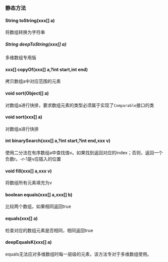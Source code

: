 ### 静态方法
#### String toString(xxx\[] a)
将数组转换为字符串
##### String deepToString(xxx\[] a)
多维数组专用版
#### xxx\[] copyOf(xxx\[] a,?int start,int end)
拷贝数组a中对应范围的元素
#### void sort(Object\[] a)
对数组a进行快排，要求数组元素的类型必须属于实现了`Comparable`接口的类
#### void sort(xxx\[] a)
对数组a进行快排
#### int binarySearch(xxx\[] a,?int start,?int end,xxx v)
使用二分法在有序数组a中查找值v。如果找到返回对应的index；否则，返回一个负数r。-r-1是v应插入的位置
#### void fill(xxx\[] a,xxx v)
将数组所有元素填充为v
#### boolean equals(xxx\[] a,xxx\[] b)
比较两个数组，如果相同返回true
#### equals(xxx\[] a)
检查对应的数组元素是否相同，相同返回true
#### deepEqualsK(xxx\[] a)
equals无法应对多维数组时每一层级的元素，该方法专对于多维数组使用。